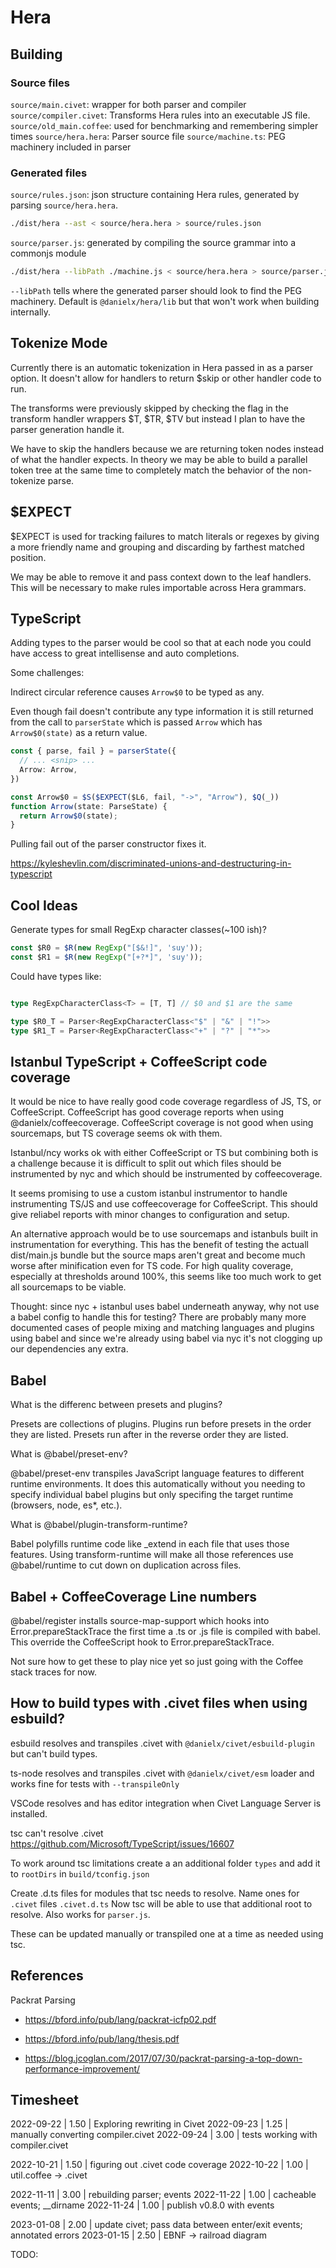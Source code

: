 Hera
====

Building
--------

### Source files

`source/main.civet`: wrapper for both parser and compiler
`source/compiler.civet`: Transforms Hera rules into an executable JS file.
`source/old_main.coffee`: used for benchmarking and remembering simpler times
`source/hera.hera`: Parser source file
`source/machine.ts`: PEG machinery included in parser

### Generated files

`source/rules.json`: json structure containing Hera rules, generated by parsing
`source/hera.hera`.

```bash
./dist/hera --ast < source/hera.hera > source/rules.json
```

`source/parser.js`: generated by compiling the source grammar into a commonjs module

```bash
./dist/hera --libPath ./machine.js < source/hera.hera > source/parser.js
```

`--libPath` tells where the generated parser should look to find the PEG
machinery. Default is `@danielx/hera/lib` but that won't work when building
internally.

Tokenize Mode
-------------

Currently there is an automatic tokenization in Hera passed in as a parser
option. It doesn't allow for handlers to return $skip or other handler
code to run.

The transforms were previously skipped by checking the flag in the transform
handler wrappers $T, $TR, $TV but instead I plan to have the parser
generation handle it.

We have to skip the handlers because we are returning token nodes instead of
what the handler expects. In theory we may be able to build a parallel token
tree at the same time to completely match the behavior of the non-tokenize
parse.

$EXPECT
-------

$EXPECT is used for tracking failures to match literals or regexes by giving
a more friendly name and grouping and discarding by farthest matched position.

We may be able to remove it and pass context down to the leaf handlers. This
will be necessary to make rules importable across Hera grammars.

TypeScript
----------

Adding types to the parser would be cool so that at each node you could have
access to great intellisense and auto completions.

Some challenges:

Indirect circular reference causes `Arrow$0` to be typed as any.

Even though fail doesn't contribute any type information it is still returned
from the call to `parserState` which is passed `Arrow` which has
`Arrow$0(state)` as a return value.

```typescript
const { parse, fail } = parserState({
  // ... <snip> ...
  Arrow: Arrow,
})

const Arrow$0 = $S($EXPECT($L6, fail, "->", "Arrow"), $Q(_))
function Arrow(state: ParseState) {
  return Arrow$0(state);
}
```

Pulling fail out of the parser constructor fixes it.

https://kyleshevlin.com/discriminated-unions-and-destructuring-in-typescript

Cool Ideas
----------

Generate types for small RegExp character classes(~100 ish)?

```typescript
const $R0 = $R(new RegExp("[$&!]", 'suy'));
const $R1 = $R(new RegExp("[+?*]", 'suy'));
```

Could have types like:

```typescript

type RegExpCharacterClass<T> = [T, T] // $0 and $1 are the same

type $R0_T = Parser<RegExpCharacterClass<"$" | "&" | "!">>
type $R1_T = Parser<RegExpCharacterClass<"+" | "?" | "*">>
```

Istanbul TypeScript + CoffeeScript code coverage
------------------------------------------------

It would be nice to have really good code coverage regardless of JS, TS, or
CoffeeScript. CoffeeScript has good coverage reports when using
@danielx/coffeecoverage. CoffeeScript coverage is not good when using
sourcemaps, but TS coverage seems ok with them.

Istanbul/ncy works ok with either CoffeeScript or TS but combining both is a
challenge because it is difficult to split out which files should be instrumented
by nyc and which should be instrumented by coffeecoverage.

It seems promising to use a custom istanbul instrumentor to handle instrumenting
TS/JS and use coffeecoverage for CoffeeScript. This should give reliabel reports
with minor changes to configuration and setup.

An alternative approach would be to use sourcemaps and istanbuls built in
instrumentation for everything. This has the benefit of testing the actuall
dist/main.js bundle but the source maps aren't great and become much worse after
minification even for TS code. For high quality coverage, especially at
thresholds around 100%, this seems like too much work to get all sourcemaps to
be viable.

Thought: since nyc + istanbul uses babel underneath anyway, why not use a babel
config to handle this for testing? There are probably many more documented cases
of people mixing and matching languages and plugins using babel and since we're
already using babel via nyc it's not clogging up our dependencies any extra.

Babel
-----

What is the differenc between presets and plugins?

Presets are collections of plugins. Plugins run before presets in the order
they are listed. Presets run after in the reverse order they are listed.

What is @babel/preset-env?

@babel/preset-env transpiles JavaScript language features to different runtime
environments. It does this automatically without you needing to specify
individual babel plugins but only specifing the target runtime (browsers, node,
es*, etc.).

What is @babel/plugin-transform-runtime?

Babel polyfills runtime code like _extend in each file that uses those
features. Using transform-runtime will make all those references use
@babel/runtime to cut down on duplication across files.

Babel + CoffeeCoverage Line numbers
-----------------------------------

@babel/register installs source-map-support which hooks into
Error.prepareStackTrace the first time a .ts or .js file is compiled with babel.
This override the CoffeeScript hook to Error.prepareStackTrace.

Not sure how to get these to play nice yet so just going with the Coffee stack
traces for now.

How to build types with .civet files when using esbuild?
---

esbuild resolves and transpiles .civet with `@danielx/civet/esbuild-plugin` but can't build types.

ts-node resolves and transpiles .civet with `@danielx/civet/esm` loader and works fine for tests with `--transpileOnly`

VSCode resolves and has editor integration when Civet Language Server is installed.

tsc can't resolve .civet https://github.com/Microsoft/TypeScript/issues/16607

To work around tsc limitations create a an additional folder `types` and add it to `rootDirs` in `build/tconfig.json`

Create .d.ts files for modules that tsc needs to resolve. Name ones for `.civet` files `.civet.d.ts`
Now tsc will be able to use that additional root to resolve. Also works for `parser.js`.

These can be updated manually or transpiled one at a time as needed using tsc.

References
---

Packrat Parsing

- https://bford.info/pub/lang/packrat-icfp02.pdf
- https://bford.info/pub/lang/thesis.pdf

- https://blog.jcoglan.com/2017/07/30/packrat-parsing-a-top-down-performance-improvement/

Timesheet
---

2022-09-22 | 1.50 | Exploring rewriting in Civet
2022-09-23 | 1.25 | manually converting compiler.civet
2022-09-24 | 3.00 | tests working with compiler.civet

2022-10-21 | 1.50 | figuring out .civet code coverage
2022-10-22 | 1.00 | util.coffee -> .civet

2022-11-11 | 3.00 | rebuilding parser; events
2022-11-22 | 1.00 | cacheable events; __dirname
2022-11-24 | 1.00 | publish v0.8.0 with events

2023-01-08 | 2.00 | update civet; pass data between enter/exit events; annotated errors
2023-01-15 | 2.50 | EBNF  -> railroad diagram

TODO:
